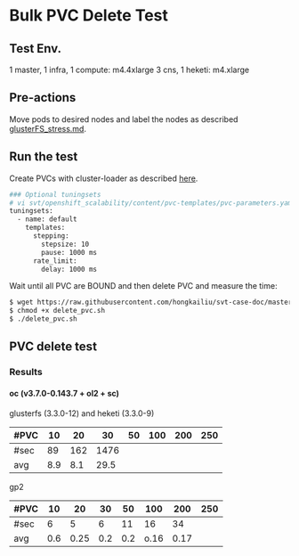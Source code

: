 # Bulk PVC Delete Test

## Test Env.
1 master, 1 infra, 1 compute: m4.4xlarge
3 cns, 1 heketi: m4.xlarge

## Pre-actions

Move pods to desired nodes and label the nodes as described [glusterFS_stress.md](glusterFS_stress.md).


## Run the test

Create PVCs with cluster-loader as described [here](glusterFS.md#run-test).

```sh
### Optional tuningsets
# vi svt/openshift_scalability/content/pvc-templates/pvc-parameters.yaml
tuningsets:
  - name: default
    templates:
      stepping:
        stepsize: 10
        pause: 1000 ms
      rate_limit:
        delay: 1000 ms
```

Wait until all PVC are BOUND and then delete PVC and measure the time:

```sh
$ wget https://raw.githubusercontent.com/hongkailiu/svt-case-doc/master/scripts/delete_pvc.sh
$ chmod +x delete_pvc.sh
$ ./delete_pvc.sh
```


## PVC delete test

### Results

#### oc (v3.7.0-0.143.7 + ol2 + sc)

glusterfs (3.3.0-12) and heketi (3.3.0-9)

| #PVC | 10  | 20 | 30 | 50 | 100 | 200 | 250 |
|------|-----|----|----|----|-----|-----|-----|
| #sec | 89  |  162  | 1476   |    |     |     |     |
| avg  | 8.9 |  8.1  |  29.5  |    |     |     |     |

gp2

| #PVC | 10  | 20 | 30 | 50 | 100 | 200 | 250 |
|------|-----|----|----|----|-----|-----|-----|
| #sec | 6  |  5  |  6  | 11   | 16    | 34    |     |
| avg  | 0.6 |  0.25  | 0.2   | 0.2   |  o.16   | 0.17    |     |



